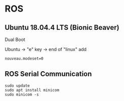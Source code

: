 # ROS

## Ubuntu 18.04.4 LTS (Bionic Beaver)
Dual Boot

Ubuntu -> "e" key -> end of "linux" add <pre><code>nouveau.modeset=0</code></pre>



## ROS Serial Communication

<pre><code>sudo update
sudo apt install minicom
sudo minicom -s</code></pre>

